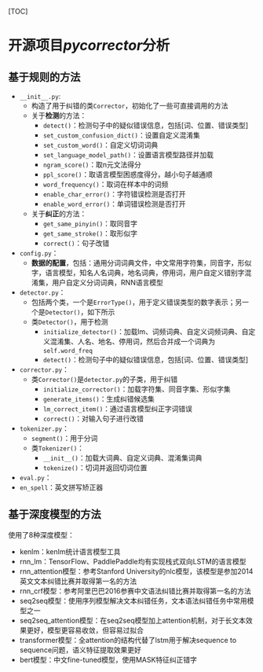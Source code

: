 [TOC]

# 开源项目*pycorrector*分析

## 基于规则的方法

- `__init__.py`:
  - 构造了用于纠错的类`Corrector`，初始化了一些可直接调用的方法
  - 关于**检测**的方法：
    - `detect()`：检测句子中的疑似错误信息，包括[词、位置、错误类型]
    - `set_custom_confusion_dict()`：设置自定义混淆集
    - `set_custom_word()`：自定义切词词典
    - `set_language_model_path()`：设置语言模型路径并加载
    - `ngram_score()`：取n元文法得分
    - `ppl_score()`：取语言模型困惑度得分，越小句子越通顺
    - `word_frequency()`：取词在样本中的词频
    - `enable_char_error()`：字符错误检测是否打开
    - `enable_word_error()`：单词错误检测是否打开
  - 关于**纠正**的方法：
    - `get_same_pinyin()`：取同音字
    - `get_same_stroke()`：取形似字
    - `correct()`：句子改错
- `config.py`：
  - **数据的配置**，包括：通用分词词典文件，中文常用字符集，同音字，形似字，语言模型，知名人名词典，地名词典，停用词，用户自定义错别字混淆集，用户自定义分词词典，RNN语言模型
- `detector.py`：
  - 包括两个类，一个是`ErrorType()`，用于定义错误类型的数字表示；另一个是`Detector()`，如下所示
  - 类`Detector()`，用于检测
    - `initialize_detector()`：加载lm、词频词典、自定义词频词典、自定义混淆集、人名、地名、停用词，然后合并成一个词典为`self.word_freq`
    - `detect()`：检测句子中的疑似错误信息，包括[词、位置、错误类型]
- `corrector.py`：
  - 类`Corrector()`是`detector.py`的子类，用于纠错
    - `initialize_corrector()`：加载字符集、同音字集、形似字集
    - `generate_items()`：生成纠错候选集
    - `lm_correct_item()`：通过语言模型纠正字词错误
    - `correct()`：对输入句子进行改错
- `tokenizer.py`：
  - `segment()`：用于分词
  - 类`Tokenizer()`：
    - `__init__()`：加载大词典、自定义词典、混淆集词典
    - `tokenize()`：切词并返回切词位置
- `eval.py`：
- `en_spell`：英文拼写矫正器

## 基于深度模型的方法

使用了8种深度模型：

- kenlm：kenlm统计语言模型工具
- rnn_lm：TensorFlow、PaddlePaddle均有实现栈式双向LSTM的语言模型
- rnn_attention模型：参考Stanford University的nlc模型，该模型是参加2014英文文本纠错比赛并取得第一名的方法
- rnn_crf模型：参考阿里巴巴2016参赛中文语法纠错比赛并取得第一名的方法
- seq2seq模型：使用序列模型解决文本纠错任务，文本语法纠错任务中常用模型之一
- seq2seq_attention模型：在seq2seq模型加上attention机制，对于长文本效果更好，模型更容易收敛，但容易过拟合
- transformer模型：全attention的结构代替了lstm用于解决sequence to sequence问题，语义特征提取效果更好
- bert模型：中文fine-tuned模型，使用MASK特征纠正错字